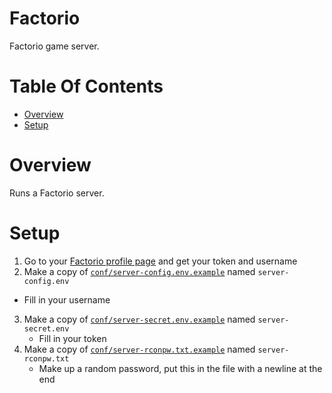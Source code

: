 # Factorio
Factorio game server.

# Table Of Contents
- [Overview](#overview)
- [Setup](#setup)

# Overview
Runs a Factorio server.

# Setup

1. Go to your [Factorio profile page](https://www.factorio.com/profile) and get your token and username
2. Make a copy of [`conf/server-config.env.example`](./conf/server-config.env.example) named `server-config.env`
  - Fill in your username
3. Make a copy of [`conf/server-secret.env.example`](./conf/server-secret.env.example) named `server-secret.env`
   - Fill in your token
4. Make a copy of [`conf/server-rconpw.txt.example`](./conf/server-rconpw.txt.example) named `server-rconpw.txt`
   - Make up a random password, put this in the file with a newline at the end
